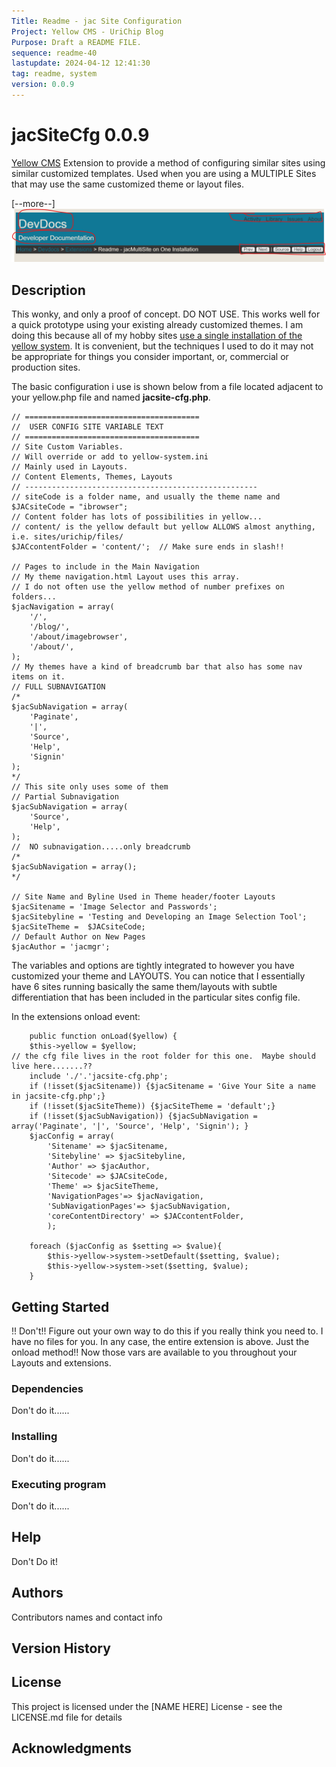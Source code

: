 ```yaml
---
Title: Readme - jac Site Configuration
Project: Yellow CMS - UriChip Blog
Purpose: Draft a README FILE.
sequence: readme-40
lastupdate: 2024-04-12 12:41:30
tag: readme, system
version: 0.0.9
---
```

[Yellow CMS]: https://github.com/datenstrom/yellow

# jacSiteCfg 0.0.9

[Yellow CMS] Extension to provide a method of configuring similar sites using similar customized templates. Used when you are using a MULTIPLE Sites that may use the same customized theme or layout files.

[--more--]
![jacSiteCFG a Yellow CMS Extension](images/screenshot-jacsitecfg.png)
## Description

This wonky, and only a proof of concept.  DO NOT USE.  This works well for a quick prototype using your existing already customized themes.
I am doing this because all of my hobby sites [use a single installation of the yellow system](readme-jacmultisite-on-one-installation).  It is convenient, but the techniques I used to do it may not be appropriate for things you consider important, or, commercial or production sites.

The basic configuration i use is shown below from a file located adjacent to your yellow.php file and named **jacsite-cfg.php**.

```
// =======================================
//  USER CONFIG SITE VARIABLE TEXT
// =======================================
// Site Custom Variables.
// Will override or add to yellow-system.ini
// Mainly used in Layouts.
// Content Elements, Themes, Layouts
// ----------------------------------------------------
// siteCode is a folder name, and usually the theme name and 
$JACsiteCode = "ibrowser";
// Content folder has lots of possibilities in yellow...
// content/ is the yellow default but yellow ALLOWS almost anything, i.e. sites/urichip/files/ 
$JACcontentFolder = 'content/';  // Make sure ends in slash!!

// Pages to include in the Main Navigation
// My theme navigation.html Layout uses this array.
// I do not often use the yellow method of number prefixes on folders...
$jacNavigation = array(
	'/',
	'/blog/',
	'/about/imagebrowser',
	'/about/',
);
// My themes have a kind of breadcrumb bar that also has some nav items on it.
// FULL SUBNAVIGATION
/*
$jacSubNavigation = array(
	'Paginate',
	'|',
	'Source',
	'Help',
	'Signin'
);
*/
// This site only uses some of them
// Partial Subnavigation
$jacSubNavigation = array(
	'Source',
	'Help',
);
//  NO subnavigation.....only breadcrumb
/*
$jacSubNavigation = array();
*/

// Site Name and Byline Used in Theme header/footer Layouts
$jacSitename = 'Image Selector and Passwords';
$jacSitebyline = 'Testing and Developing an Image Selection Tool';
$jacSiteTheme =  $JACsiteCode;
// Default Author on New Pages
$jacAuthor = 'jacmgr';
```

The variables and options are tightly integrated to however you have customized your theme and LAYOUTS.  You can notice that I essentially have 6 sites running basically the same them/layouts with subtle differentiation that has been included in the particular sites config file.

In the extensions onload event:
~~~
    public function onLoad($yellow) {
	$this->yellow = $yellow;
// the cfg file lives in the root folder for this one.  Maybe should live here.......??
	include './'.'jacsite-cfg.php';
	if (!isset($jacSitename)) {$jacSitename = 'Give Your Site a name in jacsite-cfg.php';}
	if (!isset($jacSiteTheme)) {$jacSiteTheme = 'default';}
	if (!isset($jacSubNavigation)) {$jacSubNavigation = array('Paginate', '|', 'Source', 'Help', 'Signin'); }
	$jacConfig = array(
		'Sitename' => $jacSitename,
		'Sitebyline' => $jacSitebyline,
		'Author' => $jacAuthor,
		'Sitecode' => $JACsiteCode,
		'Theme' => $jacSiteTheme,
		'NavigationPages'=> $jacNavigation,
		'SubNavigationPages'=> $jacSubNavigation,
		'coreContentDirectory' => $JACcontentFolder,
        );	 	

	foreach ($jacConfig as $setting => $value){
		$this->yellow->system->setDefault($setting, $value);
		$this->yellow->system->set($setting, $value);
	}
~~~


## Getting Started

!!  Don't!!  Figure out your own way to do this if you really think you need to.  I have no files for you.  In any case, the entire extension is above.  Just the onload method!!  Now those vars are available to you throughout your Layouts and extensions.

### Dependencies

Don't do it......

### Installing

Don't do it......

### Executing program

Don't do it......

## Help

Don't Do it!

## Authors

Contributors names and contact info

## Version History

## License

This project is licensed under the [NAME HERE] License - see the LICENSE.md file for details

## Acknowledgments
